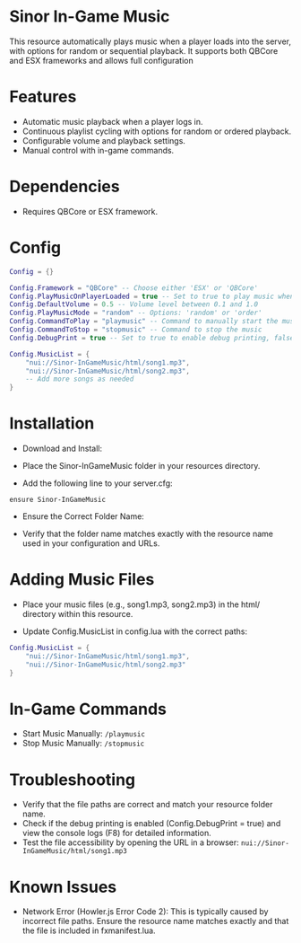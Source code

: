 # Sinor In-Game Music
This resource automatically plays music when a player loads into the server, with options for random or sequential playback. It supports both QBCore and ESX frameworks and allows full configuration 

# Features

* Automatic music playback when a player logs in.
* Continuous playlist cycling with options for random or ordered playback.
* Configurable volume and playback settings.
* Manual control with in-game commands.


# Dependencies

- Requires QBCore or ESX framework.

# Config
```lua
Config = {}

Config.Framework = "QBCore" -- Choose either 'ESX' or 'QBCore'
Config.PlayMusicOnPlayerLoaded = true -- Set to true to play music when the player loads
Config.DefaultVolume = 0.5 -- Volume level between 0.1 and 1.0
Config.PlayMusicMode = "random" -- Options: 'random' or 'order'
Config.CommandToPlay = "playmusic" -- Command to manually start the music (can still be used if needed)
Config.CommandToStop = "stopmusic" -- Command to stop the music
Config.DebugPrint = true -- Set to true to enable debug printing, false to disable

Config.MusicList = {
    "nui://Sinor-InGameMusic/html/song1.mp3",
    "nui://Sinor-InGameMusic/html/song2.mp3",
    -- Add more songs as needed
}
```
# Installation

- Download and Install:

- Place the Sinor-InGameMusic folder in your resources directory.

- Add the following line to your server.cfg:

``ensure Sinor-InGameMusic``

- Ensure the Correct Folder Name:

- Verify that the folder name matches exactly with the resource name used in your configuration and URLs.

# Adding Music Files

- Place your music files (e.g., song1.mp3, song2.mp3) in the html/ directory within this resource.

- Update Config.MusicList in config.lua with the correct paths:
```lua
Config.MusicList = {
    "nui://Sinor-InGameMusic/html/song1.mp3",
    "nui://Sinor-InGameMusic/html/song2.mp3"
}

```

# In-Game Commands

- Start Music Manually: ``/playmusic``
- Stop Music Manually: ``/stopmusic``

# Troubleshooting

- Verify that the file paths are correct and match your resource folder name.
- Check if the debug printing is enabled (Config.DebugPrint = true) and view the console logs (F8) for detailed information.
- Test the file accessibility by opening the URL in a browser: ``nui://Sinor-InGameMusic/html/song1.mp3``

# Known Issues

- Network Error (Howler.js Error Code 2): This is typically caused by incorrect file paths. Ensure the resource name matches exactly and that the file is included in fxmanifest.lua.


